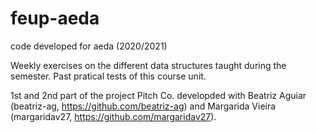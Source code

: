 # feup-aeda
code developed for aeda (2020/2021)

Weekly exercises on the different data structures taught during the semester.
Past pratical tests of this course unit.

1st and 2nd part of the project Pitch Co. developded with Beatriz Aguiar (beatriz-ag, https://github.com/beatriz-ag) and Margarida Vieira (margaridav27, https://github.com/margaridav27).
